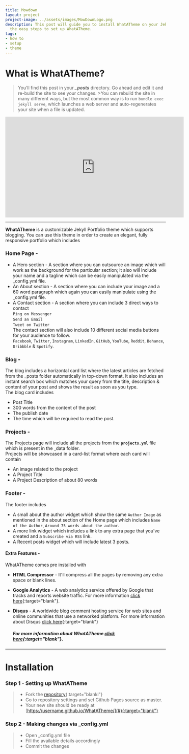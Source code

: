 ```yaml
---
title: Mowdown
layout: project
project-image: ../assets/images/MowDownLogo.png
description: This post will guide you to install WhatATheme on your Jekyll site, follow
  the easy steps to set up WhatATheme.
tags:
- how to
- setup
- theme
---
```


# What is WhatATheme?
>You’ll find this post in your ***_posts*** directory. Go ahead and edit it and re-build the site to see your changes. >You can rebuild the site in many different ways, but the most common way is to run `bundle exec jekyll serve`, which launches a web server and auto-regenerates your site when a file is updated.

<iframe width="560" height="315" src="https://www.youtube.com/embed/VfPa2c9kwhQ" frameborder="0" allow="accelerometer; autoplay; encrypted-media; gyroscope; picture-in-picture" allowfullscreen></iframe>

---

**WhatATheme** is a customizable Jekyll Portfolio theme which supports blogging. You can use this theme in order to create an elegant, fully responsive portfolio which includes

### Home Page -
* A Hero section - A section where you can outsource an image which will work as the background for the particular section; it also will include your name and a tagline which can be easily manipulated via the _config.yml file.
* An About section - A section where you can include your image and a 60 word paragraph which again you can easily manipulate using the _config.yml file.
* A Contact section - A section where you can include 3 direct ways to contact<br>
`Ping on Messenger`<br>
`Send an Email`<br>
`Tweet on Twitter`<br>
The contact section will also include 10 different social media buttons for your audience to follow.<br>
`Facebook`, `Twitter`, `Instagram`, `LinkedIn`, `GitHub`, `YouTube`, `Reddit`, `Behance`, `Dribbble` & `Spotify`.

### Blog -
The blog includes a horizontal card list where the latest articles are fetched from the _posts folder automatically in top-down format. It also includes an instant search box which matches your query from the title, description & content of your post and shows the result as soon as you type.<br>
The blog card includes
* Post Title
* 300 words from the content of the post
* The publish date
* The time which will be required to read the post.

### Projects -
The Projects page will include all the projects from the **`projects.yml`** file which is present in the _data folder.<br>
Projects will be showcased in a card-list format where each card will contain
* An image related to the project
* A Project Title
* A Project Description of about 80 words

### Footer -
The footer includes
* A small about the author widget which show the same `Author Image` as mentioned in the about section of the Home page which includes `Name of the Author`, `Around 75 words about the author`.
* A more link widget which includes a link to any extra page that you've created and a `Subscribe via RSS` link.
* A Recent posts widget which will include latest 3 posts.

#### Extra Features -
WhatATheme comes pre installed with
* **HTML Compressor** - It'll compress all the pages by removing any extra space or blank lines.
* **Google Analytics** - A web analytics service offered by Google that tracks and reports website traffic. For more information [click here](https://analytics.google.com){:target="blank"}.
* **Disqus** - A worldwide blog comment hosting service for web sites and online communities that use a networked platform. For more information about Disqus [click here](https://help.disqus.com/en/articles/1717053-what-is-disqus){:target="blank"}

	##### For more information about WhatATheme [click here](https://github.com/thedevslot/WhatATheme/blob/gh-pages/README.md){:target="blank"}.

---

# Installation
### Step 1 - Setting up WhatATheme
> * Fork the [repository](https://github.com/thedevslot/WhatATheme/tree/master){:target="blankl"}
> * Go to repository settings and set Github Pages source as master.
> * Your new site should be ready at [https://username.github.io/WhatATheme/](#){:target="blank"}

### Step 2 - Making changes via **_config.yml**
> * Open _config.yml file
> * Fill the available details accordingly
> * Commit the changes